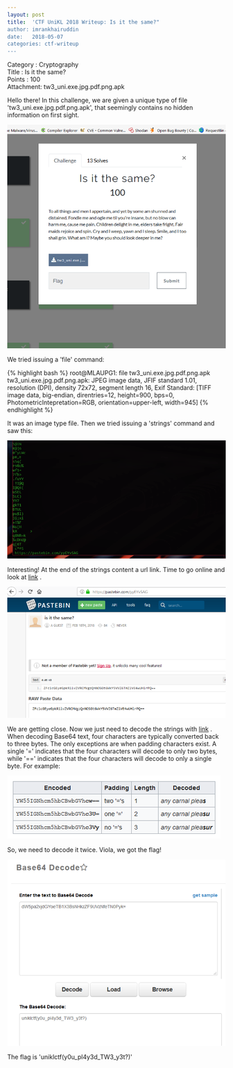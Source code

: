 ```yaml
---
layout: post
title:  'CTF UniKL 2018 Writeup: Is it the same?"
author: imrankhairuddin
date:   2018-05-07
categories: ctf-writeup
---
```


Category : Cryptography<br>
Title : Is it the same?<br>
Points : 100<br>
Attachment: tw3_uni.exe.jpg.pdf.png.apk<br>

<!-- more -->

Hello there! In this challenge, we are given a unique type of file 'tw3_uni.exe.jpg.pdf.png.apk', that seemingly contains no hidden information on first sight.

![alt text](/assets/img/uniklctf-crypto1.png)

We tried issuing a 'file' command:

{% highlight bash %} root@MLAUPG1: file tw3_uni.exe.jpg.pdf.png.apk
tw3_uni.exe.jpg.pdf.png.apk: JPEG image data, JFIF standard 1.01, resolution (DPI), density 72x72, segment length 16, Exif Standard: [TIFF image data, big-endian, direntries=12, height=900, bps=0, PhotometricIntepretation=RGB, orientation=upper-left, width=945] {% endhighlight %}

It was an image type file. Then we tried issuing a 'strings' command and saw this:

![alt text](/assets/img/uniklctf-crypto2.png)

Interesting! At the end of the strings content a url link. Time to go online and look at [link](https://pastebin.com/yyEYvSAG) .

![alt text](/assets/img/uniklctf-crypto3.png)

We are getting close. Now we just need to decode the strings with [link](https://codebeautify.org/base64-decode) . When decoding Base64 text, four characters are typically converted back to three bytes. The only exceptions are when padding characters exist. A single '=' indicates that the four characters will decode to only two bytes, while '==' indicates that the four characters will decode to only a single byte. For example:

![alt text](/assets/img/uniklctf-crypto4.png)

So, we need to decode it twice.  Viola, we got the flag!

![alt text](/assets/img/uniklctf-crypto5.png)

The flag is 'uniklctf(y0u_pl4y3d_TW3_y3t?)'

